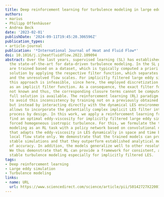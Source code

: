 ```yaml
---
title: Deep reinforcement learning for turbulence modeling in large eddy simulations
authors:
- marius
- Philipp Offenhäuser
- Andrea Beck
date: '2023-02-01'
publishDate: '2024-09-11T19:45:20.306596Z'
publication_types:
- article-journal
publication: '*International Journal of Heat and Fluid Flow*'
doi: 10.1016/j.ijheatfluidflow.2022.109094
abstract: Over the last years, supervised learning (SL) has established itself as
  the state-of-the-art for data-driven turbulence modeling. In the SL paradigm, models
  are trained based on a dataset, which is typically computed a priori from a high-fidelity
  solution by applying the respective filter function, which separates the resolved
  and the unresolved flow scales. For implicitly filtered large eddy simulation (LES),
  this approach is infeasible, since here, the employed discretization itself acts
  as an implicit filter function. As a consequence, the exact filter form is generally
  not known and thus, the corresponding closure terms cannot be computed even if the
  full solution is available. The reinforcement learning (RL) paradigm can be used
  to avoid this inconsistency by training not on a previously obtained training dataset,
  but instead by interacting directly with the dynamical LES environment itself. This
  allows to incorporate the potentially complex implicit LES filter into the training
  process by design. In this work, we apply a reinforcement learning framework to
  find an optimal eddy-viscosity for implicitly filtered large eddy simulations of
  forced homogeneous isotropic turbulence. For this, we formulate the task of turbulence
  modeling as an RL task with a policy network based on convolutional neural networks
  that adapts the eddy-viscosity in LES dynamically in space and time based on the
  local flow state only. We demonstrate that the trained models can provide long-term
  stable simulations and that they outperform established analytical models in terms
  of accuracy. In addition, the models generalize well to other resolutions and discretizations.
  We thus demonstrate that RL can provide a framework for consistent, accurate and
  stable turbulence modeling especially for implicitly filtered LES.
tags:
- Deep reinforcement learning
- Large eddy simulation
- Turbulence modeling
links:
- name: URL
  url: https://www.sciencedirect.com/science/article/pii/S0142727X2200162X
---
```

